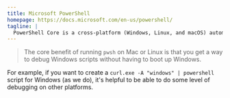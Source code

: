```yaml
---
title: Microsoft PowerShell
homepage: https://docs.microsoft.com/en-us/powershell/
tagline: |
  PowerShell Core is a cross-platform (Windows, Linux, and macOS) automation and configuration tool/framework.
---
```


> The core benefit of running `pwsh` on Mac or Linux is that you get a way to
> debug Windows scripts without having to boot up Windows.

For example, if you want to create a `curl.exe -A "windows" | powershell` script
for Windows (as we do), it's helpful to be able to do some level of debugging on
other platforms.

<!--
For example, if you wanted to install Node.js with powershell and
webinstall.dev, you can:

```cmd
curl.exe -s -A "MS" https://webinstall.dev/node@lts | powershell
```
-->

<!-- TODO if, pipe, function -->
